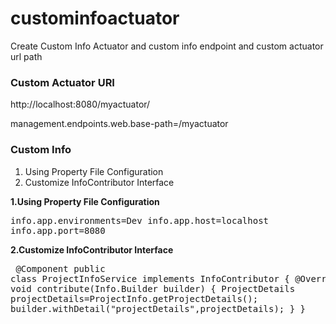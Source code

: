 # custominfoactuator
Create Custom Info Actuator and custom info endpoint and custom actuator url path

<h3>Custom Actuator URI </h3>

http://localhost:8080/myactuator/

management.endpoints.web.base-path=/myactuator

<h3>Custom Info </h3>

<ol><li>Using Property File Configuration</li>
  <li>Customize InfoContributor Interface</li>
</ol>

<b>1.Using Property File Configuration</b>
       <pre>info.app.environments=Dev
       info.app.host=localhost
       info.app.port=8080</pre>

<b>2.Customize InfoContributor Interface</b>
       <pre> @Component
        public class ProjectInfoService implements InfoContributor {
                  @Override
                  public void contribute(Info.Builder builder) {
                      ProjectDetails projectDetails=ProjectInfo.getProjectDetails();
                      builder.withDetail("projectDetails",projectDetails);
                  }
        }</pre>
 
